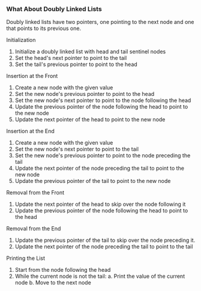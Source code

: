 ### What About Doubly Linked Lists

Doubly linked lists have two pointers, one pointing to the next node and one that points to its previous one. 

Initialization

1. Initialize a doubly linked list with head and tail sentinel nodes
2. Set the head's next pointer to point to the tail
3. Set the tail's previous pointer to point to the head

Insertion at the Front

1. Create a new node with the given value
2. Set the new node's previous pointer to point to the head
3. Set the new node's next pointer to point to the node following the head
4. Update the previous pointer of the node following the head to point to the new node
5. Update the next pointer of the head to point to the new node

Insertion at the End

1. Create a new node with the given value
2. Set the new node's next pointer to point to the tail
3. Set the new node's previous pointer to point to the node preceding the tail
4. Update the next pointer of the node preceding the tail to point to the new node
5. Update the previous pointer of the tail to point to the new node

Removal from the Front

1. Update the next pointer of the head to skip over the node following it
2. Update the previous pointer of the node following the head to point to the head

Removal from the End

1. Update the previous pointer of the tail to skip over the node preceding it.
2. Update the next pointer of the node preceding the tail to point to the tail

Printing the List

1. Start from the node following the head
2. While the current node is not the tail:
   a. Print the value of the current node
   b. Move to the next node